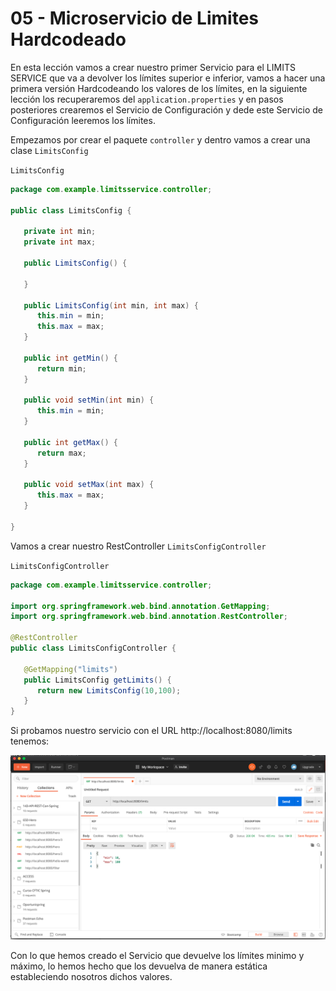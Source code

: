 # 05 - Microservicio de Limites Hardcodeado

En esta lección vamos a crear nuestro primer Servicio para el LIMITS SERVICE que va a devolver los límites superior e inferior, vamos a hacer una primera versión Hardcodeando los valores de los límites, en la siguiente lección los recuperaremos del `application.properties` y en pasos posteriores crearemos el Servicio de Configuración y dede este Servicio de Configuración leeremos los límites.

Empezamos por crear el paquete `controller` y dentro vamos a crear una clase `LimitsConfig`

`LimitsConfig`

```java
package com.example.limitsservice.controller;

public class LimitsConfig {
	
   private int min;
   private int max;
	
   public LimitsConfig() {
		
   }

   public LimitsConfig(int min, int max) {
      this.min = min;
      this.max = max;
   }

   public int getMin() {
      return min;
   }

   public void setMin(int min) {
      this.min = min;
   }

   public int getMax() {
      return max;
   }

   public void setMax(int max) {
      this.max = max;
   }

}
```

Vamos a crear nuestro RestController `LimitsConfigController`

`LimitsConfigController`

```java
package com.example.limitsservice.controller;

import org.springframework.web.bind.annotation.GetMapping;
import org.springframework.web.bind.annotation.RestController;

@RestController
public class LimitsConfigController {

   @GetMapping("limits")
   public LimitsConfig getLimits() {
      return new LimitsConfig(10,100);
   }
}
```

Si probamos nuestro servicio con el URL http://localhost:8080/limits tenemos:

![04-05-01](images/04-05-01.png)

Con lo que hemos creado el Servicio que devuelve los límites minimo y máximo, lo hemos hecho que los devuelva de manera estática estableciendo nosotros dichos valores.
